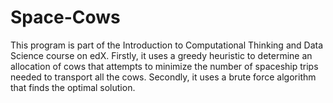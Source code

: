 # Space-Cows
This program is part of the Introduction to Computational Thinking and Data Science course on edX. Firstly, it uses a greedy heuristic to determine an allocation of cows that attempts to minimize the number of spaceship trips needed to transport all the cows. Secondly, it uses a brute force algorithm that finds the optimal solution.
